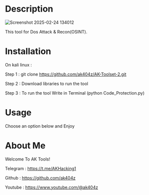 # Description

![Screenshot 2025-02-24 134012](https://github.com/user-attachments/assets/55ac35f3-bfde-48f3-a7d8-f02632b44542)

This tool for Dos Attack & Recon(OSINT).

# Installation

On kali linux :

Step 1 : git clone https://github.com/ak404z/AK-Toolset-2.git

Step 2 : Download libraries to run the tool

Step 3 : To run the tool Write in Terminal (python Code_Protection.py)

# Usage

Choose an option below and Enjoy

# About Me
Welcome To AK Tools!

Telegram : https://t.me/AKHacking1

Github : https://github.com/ak404z

Youtube : https://www.youtube.com/@ak404z
